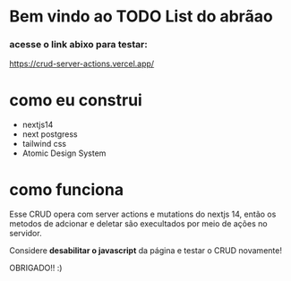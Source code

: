 # Bem vindo ao TODO List do abrãao

### acesse o link abixo para testar: 
https://crud-server-actions.vercel.app/

# como eu construi

- nextjs14
- next postgress
- tailwind css
- Atomic Design System

# como funciona

Esse CRUD opera com server actions e mutations do nextjs 14, então os metodos de adcionar e deletar são execultados por meio de ações no servidor. 

Considere **desabilitar o javascript** da página e testar o CRUD novamente!


OBRIGADO!! :)
